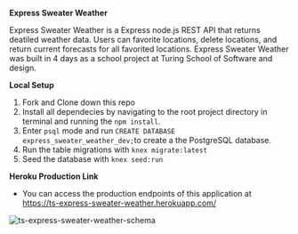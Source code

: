 **Express Sweater Weather**

Express Sweater Weather is a Express node.js REST API that returns deatiled weather data. Users can favorite locations, delete locations, and return current forecasts for all favorited locations. Express Sweater Weather was built in 4 days as a school project at Turing School of Software and design.

**Local Setup** 

1. Fork and Clone down this repo
1. Install all dependecies by navigating to the root project directory in terminal and running the `npm install`.
1. Enter `psql` mode and run `CREATE DATABASE express_sweater_weather_dev;`to create a the PostgreSQL database.
1. Run the table migrations with `knex migrate:latest`
1. Seed the database with `knex seed:run`

**Heroku Production Link**
  * You can access the production endpoints of this application at https://ts-express-sweater-weather.herokuapp.com/

![ts-express-sweater-weather-schema](https://dbdiagram.io/embed/5dd77358edf08a25543e3af7)
